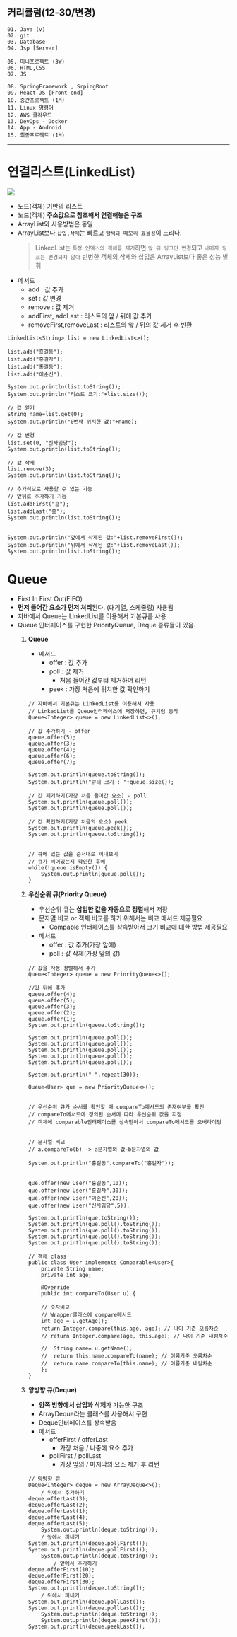 ## 커리큘럼(12-30/변경)
```
01. Java (v)
02. git 
03. Database
04. Jsp [Server]

05. 미니프로젝트 (3W)
06. HTML,CSS  
07. JS

08. SpringFramework , SrpingBoot
09. React JS [Front-end]
10. 중간프로젝트 (1M)
11. Linux 명령어
12. AWS 클라우드
13. DevOps - Docker
14. App - Android
15. 최종프로젝트 (1M)
```
---
# 연결리스트(LinkedList)
<img src = "https://buly.kr/1n3AFnT"></img>

+ 노드(객체) 기반의 리스트
+ 노드(객체) **주소값으로 참조해서 연결해놓은 구조**
+ ArrayList와 사용방법은 동일
+ ArrayList보다 `삽입,삭제`는 빠르고 `탐색과 메모리 효율성`이 느리다.
    > LinkedList는 `특정 인덱스의 객체를 제거`하면 `앞 뒤 링크만 변경`되고 `나머지 링크는 변경되지 않아` 빈번한 객체의 삭제와 삽입은 ArrayList보다 좋은 성능 발휘
+ 메서드
    + add
        : 값 추가
    + set
        : 값 변경
    + remove
        : 값 제거
    + addFirst, addLast
        : 리스트의 앞 / 뒤에 값 추가
    + removeFirst,removeLast
        : 리스트의 앞 / 뒤의 값 제거 후 반환


```
LinkedList<String> list = new LinkedList<>();

list.add("홍길동");
list.add("홍길자");
list.add("홍길동");
list.add("이순신");

System.out.println(list.toString());
System.out.println("리스트 크기:"+list.size());

// 값 얻기
String name=list.get(0);
System.out.println("0번쨰 위치한 값:"+name);

// 값 변경
list.set(0, "신사임당");
System.out.println(list.toString());

// 값 삭제
list.remove(3);
System.out.println(list.toString());

// 추가적으로 사용할 수 있는 기능
// 앞뒤로 추가하기 기능
list.addFirst("홍");
list.addLast("홍");
System.out.println(list.toString());


System.out.println("앞에서 삭제된 값:"+list.removeFirst());
System.out.println("뒤에서 삭제된 값:"+list.removeLast());
System.out.println(list.toString());
```


# Queue
+ First In First Out(FIFO)
+ **먼저 들어간 요소가 먼저 처리**된다. (대기열, 스케줄링) 사용됨
+ 자바에서 Queue는 LinkedList를 이용해서 기본큐를 사용
+ Queue 인터페이스를 구현한 PriorityQueue, Deque 종류들이 있음.
    1. **Queue**
        + 메서드
            + offer
                : 값 추가
            + poll
                : 값 제거
                + 처음 들어간 값부터 제거하며 리턴
            + peek
                : 가장 처음에 위치한 값 확인하기
        

        ```
        // 자바에서 기본큐는 LinkedList를 이용해서 사용
		// LinkedList를 Queue인터페이스에 저장하면, 큐처럼 동작
		Queue<Integer> queue = new LinkedList<>();
		
		// 값 추가하기 - offer
		queue.offer(5);
		queue.offer(3);
		queue.offer(4);
		queue.offer(6);
		queue.offer(7);
		
		System.out.println(queue.toString());
		System.out.println("큐의 크기 : "+queue.size());
		
		// 값 제거하기(가장 처음 들어간 요소) - poll
		System.out.println(queue.poll());
		System.out.println(queue.poll());
		
		// 값 확인하기(가장 처음의 요소) peek
		System.out.println(queue.peek());
		System.out.println(queue.toString());
		
		
		// 큐에 있는 값을 순서대로 꺼내보기
		// 큐가 비어있는지 확인한 후에
		while(!queue.isEmpty()) {
			System.out.println(queue.poll());
		}
        ```


    2. **우선순위 큐(Priority Queue)**
		+ 우선순위 큐는 **삽입한 값을 자동으로 정렬**해서 저장
		+ 문자열 비교 or 객체 비교를 하기 위해서는 비교 메서드 제공필요
			+ Compable 인터페이스를 상속받아서 크기 비교에 대한 방법 제공필요
		+ 메서드
			+ offer
				: 값 추가(가장 앞에)
			+ poll
				: 값 삭제(가장 앞의 값)


        ```
        // 값을 자동 정렬해서 추가
		Queue<Integer> queue = new PriorityQueue<>();
		
		//값 뒤에 추가
		queue.offer(4);
		queue.offer(5);
		queue.offer(3);
		queue.offer(2);
		queue.offer(1);
		System.out.println(queue.toString());
		
		System.out.println(queue.poll());
		System.out.println(queue.poll());
		System.out.println(queue.poll());
		System.out.println(queue.poll());
		System.out.println(queue.poll());
		
		System.out.println("-".repeat(30));
		
		Queue<User> que = new PriorityQueue<>();
		
		
		// 우선순위 큐가 순서를 확인할 때 compareTo메서드의 존재여부를 확인
		// compareTo메서드에 정의된 순서에 따라 우선순위 값을 지정
		// 객체에 comparable인터페이스를 상속받아서 compareTo메서드를 오버라이딩
		

		// 문자열 비교
		// a.compareTo(b) -> a문자열의 값-b문자열의 값
		
		System.out.println("홍길동".compareTo("홍길자"));
		
		
		que.offer(new User("홍길동",10));
		que.offer(new User("홍길자",30));
		que.offer(new User("이순신",20));
		que.offer(new User("신사임당",5));
		
		System.out.println(que.toString());
		System.out.println(que.poll().toString());
		System.out.println(que.poll().toString());
		System.out.println(que.poll().toString());
		System.out.println(que.poll().toString());

        // 객체 class
        public class User implements Comparable<User>{
            private String name;
            private int age;
        
            @Override
            public int compareTo(User u) {
            
            // 숫자비교
            // Wrapper클래스에 compare메서드
            int age = u.getAge();
            return Integer.compare(this.age, age); // 나이 기준 오름차순
    		// return Integer.compare(age, this.age); // 나이 기준 내림차순
            
    		//	String name= u.getName();
    		//	return this.name.compareTo(name); // 이름기준 오름차순
    		//	return name.compareTo(this.name); // 이름기준 내림차순
            };
        }
        ```


    3. **양방향 큐(Deque)**
		+ **양쪽 방향에서 삽입과 삭제**가 가능한 구조
		+ ArrayDeque라는 클래스를 사용해서 구현
		+ Deque인터페이스를 상속받음
		+ 메서드
			+ offerFirst / offerLast
				+ 가장 처음 / 나중에 요소 추가
			+ pollFirst / pollLast
				+ 가장 앞의 / 마지막의 요소 제거 후 리턴

    
		```
		// 양방향 큐
		Deque<Integer> deque = new ArrayDeque<>();
			/ 뒤에서 추가하기
		deque.offerLast(3);
		deque.offerLast(2);
		deque.offerLast(1);
		deque.offerLast(4);
		deque.offerLast(5);
			System.out.println(deque.toString());
			/ 앞에서 꺼내기
		System.out.println(deque.pollFirst());
		System.out.println(deque.pollFirst());
			System.out.println(deque.toString());
				/ 앞에서 추가하기
		deque.offerFirst(10);
		deque.offerFirst(20);
		deque.offerFirst(30);
		System.out.println(deque.toString());
			/ 뒤에서 꺼내기
		System.out.println(deque.pollLast());
		System.out.println(deque.pollLast());
			System.out.println(deque.toString());
			System.out.println(deque.peekFirst());
		System.out.println(deque.peekLast());
		```